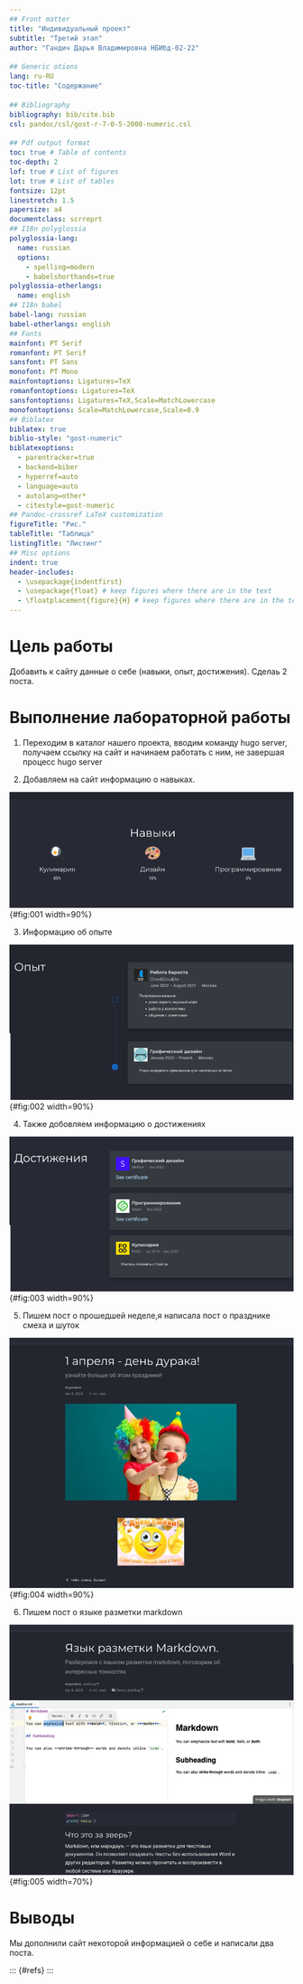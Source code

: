```yaml
---
## Front matter
title: "Индивидуальный проект"
subtitle: "Третий этап"
author: "Гандич Дарья Владимировна НБИбд-02-22"

## Generic otions
lang: ru-RU
toc-title: "Содержание"

## Bibliography
bibliography: bib/cite.bib
csl: pandoc/csl/gost-r-7-0-5-2008-numeric.csl

## Pdf output format
toc: true # Table of contents
toc-depth: 2
lof: true # List of figures
lot: true # List of tables
fontsize: 12pt
linestretch: 1.5
papersize: a4
documentclass: scrreprt
## I18n polyglossia
polyglossia-lang:
  name: russian
  options:
	- spelling=modern
	- babelshorthands=true
polyglossia-otherlangs:
  name: english
## I18n babel
babel-lang: russian
babel-otherlangs: english
## Fonts
mainfont: PT Serif
romanfont: PT Serif
sansfont: PT Sans
monofont: PT Mono
mainfontoptions: Ligatures=TeX
romanfontoptions: Ligatures=TeX
sansfontoptions: Ligatures=TeX,Scale=MatchLowercase
monofontoptions: Scale=MatchLowercase,Scale=0.9
## Biblatex
biblatex: true
biblio-style: "gost-numeric"
biblatexoptions:
  - parentracker=true
  - backend=biber
  - hyperref=auto
  - language=auto
  - autolang=other*
  - citestyle=gost-numeric
## Pandoc-crossref LaTeX customization
figureTitle: "Рис."
tableTitle: "Таблица"
listingTitle: "Листинг"
## Misc options
indent: true
header-includes:
  - \usepackage{indentfirst}
  - \usepackage{float} # keep figures where there are in the text
  - \floatplacement{figure}{H} # keep figures where there are in the text
---
```


# Цель работы

Добавить к сайту данные о себе (навыки, опыт, достижения). Сделаь 2 поста.

# Выполнение лабораторной работы

1. Переходим в каталог нашего проекта, вводим команду hugo server, получаем ссылку на сайт и начинаем работать с ним, не завершая процесс hugo server

2. Добавляем на сайт информацию о навыках.

![навыки](image/1.png){#fig:001 width=90%}

3. Информацию об опыте

![опыт](image/2.png){#fig:002 width=90%}

4. Также добовляем информацию о достижениях

![достижения](image/3.png){#fig:003 width=90%}

5. Пишем пост о прошедшей неделе,я написала пост о празднике смеха и шуток

![пост 1](image/4.png){#fig:004 width=90%}

6. Пишем пост о языке разметки markdown

![файлы для поста 1](image/5.png){#fig:005 width=70%}

# Выводы

Мы дополнили сайт некоторой информацией о себе и написали два поста.

::: {#refs}
:::
